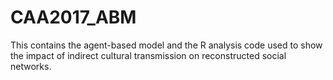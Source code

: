 # CAA2017_ABM
This contains the agent-based model and the R analysis code used to show the impact of indirect cultural transmission on reconstructed social networks.
